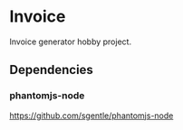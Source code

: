 # Invoice

Invoice generator hobby project.


## Dependencies

### phantomjs-node
https://github.com/sgentle/phantomjs-node
